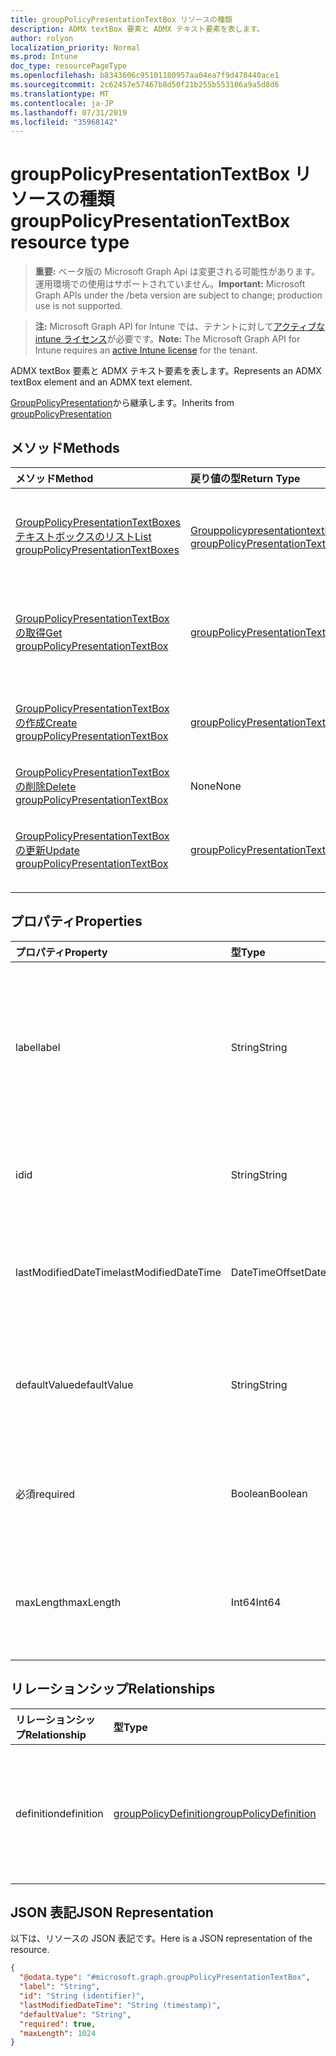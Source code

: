 ```yaml
---
title: groupPolicyPresentationTextBox リソースの種類
description: ADMX textBox 要素と ADMX テキスト要素を表します。
author: rolyon
localization_priority: Normal
ms.prod: Intune
doc_type: resourcePageType
ms.openlocfilehash: b8343606c95101180957aa04ea7f9d478440ace1
ms.sourcegitcommit: 2c62457e57467b8d50f21b255b553106a9a5d8d6
ms.translationtype: MT
ms.contentlocale: ja-JP
ms.lasthandoff: 07/31/2019
ms.locfileid: "35968142"
---
```

# <a name="grouppolicypresentationtextbox-resource-type"></a><span data-ttu-id="6661e-103">groupPolicyPresentationTextBox リソースの種類</span><span class="sxs-lookup"><span data-stu-id="6661e-103">groupPolicyPresentationTextBox resource type</span></span>

> <span data-ttu-id="6661e-104">**重要:** ベータ版の Microsoft Graph Api は変更される可能性があります。運用環境での使用はサポートされていません。</span><span class="sxs-lookup"><span data-stu-id="6661e-104">**Important:** Microsoft Graph APIs under the /beta version are subject to change; production use is not supported.</span></span>

> <span data-ttu-id="6661e-105">**注:** Microsoft Graph API for Intune では、テナントに対して[アクティブな intune ライセンス](https://go.microsoft.com/fwlink/?linkid=839381)が必要です。</span><span class="sxs-lookup"><span data-stu-id="6661e-105">**Note:** The Microsoft Graph API for Intune requires an [active Intune license](https://go.microsoft.com/fwlink/?linkid=839381) for the tenant.</span></span>

<span data-ttu-id="6661e-106">ADMX textBox 要素と ADMX テキスト要素を表します。</span><span class="sxs-lookup"><span data-stu-id="6661e-106">Represents an ADMX textBox element and an ADMX text element.</span></span>


<span data-ttu-id="6661e-107">[GroupPolicyPresentation](../resources/intune-grouppolicy-grouppolicypresentation.md)から継承します。</span><span class="sxs-lookup"><span data-stu-id="6661e-107">Inherits from [groupPolicyPresentation](../resources/intune-grouppolicy-grouppolicypresentation.md)</span></span>

## <a name="methods"></a><span data-ttu-id="6661e-108">メソッド</span><span class="sxs-lookup"><span data-stu-id="6661e-108">Methods</span></span>
|<span data-ttu-id="6661e-109">メソッド</span><span class="sxs-lookup"><span data-stu-id="6661e-109">Method</span></span>|<span data-ttu-id="6661e-110">戻り値の型</span><span class="sxs-lookup"><span data-stu-id="6661e-110">Return Type</span></span>|<span data-ttu-id="6661e-111">説明</span><span class="sxs-lookup"><span data-stu-id="6661e-111">Description</span></span>|
|:---|:---|:---|
|[<span data-ttu-id="6661e-112">GroupPolicyPresentationTextBoxes テキストボックスのリスト</span><span class="sxs-lookup"><span data-stu-id="6661e-112">List groupPolicyPresentationTextBoxes</span></span>](../api/intune-grouppolicy-grouppolicypresentationtextbox-list.md)|<span data-ttu-id="6661e-113">[Grouppolicypresentationtextbox](../resources/intune-grouppolicy-grouppolicypresentationtextbox.md)コレクション</span><span class="sxs-lookup"><span data-stu-id="6661e-113">[groupPolicyPresentationTextBox](../resources/intune-grouppolicy-grouppolicypresentationtextbox.md) collection</span></span>|<span data-ttu-id="6661e-114">[Grouppolicypresentationtextbox](../resources/intune-grouppolicy-grouppolicypresentationtextbox.md)オブジェクトのプロパティとリレーションシップをリストします。</span><span class="sxs-lookup"><span data-stu-id="6661e-114">List properties and relationships of the [groupPolicyPresentationTextBox](../resources/intune-grouppolicy-grouppolicypresentationtextbox.md) objects.</span></span>|
|[<span data-ttu-id="6661e-115">GroupPolicyPresentationTextBox の取得</span><span class="sxs-lookup"><span data-stu-id="6661e-115">Get groupPolicyPresentationTextBox</span></span>](../api/intune-grouppolicy-grouppolicypresentationtextbox-get.md)|[<span data-ttu-id="6661e-116">groupPolicyPresentationTextBox</span><span class="sxs-lookup"><span data-stu-id="6661e-116">groupPolicyPresentationTextBox</span></span>](../resources/intune-grouppolicy-grouppolicypresentationtextbox.md)|<span data-ttu-id="6661e-117">[Grouppolicypresentationtextbox](../resources/intune-grouppolicy-grouppolicypresentationtextbox.md)オブジェクトのプロパティとリレーションシップを読み取ります。</span><span class="sxs-lookup"><span data-stu-id="6661e-117">Read properties and relationships of the [groupPolicyPresentationTextBox](../resources/intune-grouppolicy-grouppolicypresentationtextbox.md) object.</span></span>|
|[<span data-ttu-id="6661e-118">GroupPolicyPresentationTextBox の作成</span><span class="sxs-lookup"><span data-stu-id="6661e-118">Create groupPolicyPresentationTextBox</span></span>](../api/intune-grouppolicy-grouppolicypresentationtextbox-create.md)|[<span data-ttu-id="6661e-119">groupPolicyPresentationTextBox</span><span class="sxs-lookup"><span data-stu-id="6661e-119">groupPolicyPresentationTextBox</span></span>](../resources/intune-grouppolicy-grouppolicypresentationtextbox.md)|<span data-ttu-id="6661e-120">新しい[Grouppolicypresentationtextbox](../resources/intune-grouppolicy-grouppolicypresentationtextbox.md)オブジェクトを作成します。</span><span class="sxs-lookup"><span data-stu-id="6661e-120">Create a new [groupPolicyPresentationTextBox](../resources/intune-grouppolicy-grouppolicypresentationtextbox.md) object.</span></span>|
|[<span data-ttu-id="6661e-121">GroupPolicyPresentationTextBox の削除</span><span class="sxs-lookup"><span data-stu-id="6661e-121">Delete groupPolicyPresentationTextBox</span></span>](../api/intune-grouppolicy-grouppolicypresentationtextbox-delete.md)|<span data-ttu-id="6661e-122">None</span><span class="sxs-lookup"><span data-stu-id="6661e-122">None</span></span>|<span data-ttu-id="6661e-123">[Grouppolicypresentationtextbox](../resources/intune-grouppolicy-grouppolicypresentationtextbox.md)を削除します。</span><span class="sxs-lookup"><span data-stu-id="6661e-123">Deletes a [groupPolicyPresentationTextBox](../resources/intune-grouppolicy-grouppolicypresentationtextbox.md).</span></span>|
|[<span data-ttu-id="6661e-124">GroupPolicyPresentationTextBox の更新</span><span class="sxs-lookup"><span data-stu-id="6661e-124">Update groupPolicyPresentationTextBox</span></span>](../api/intune-grouppolicy-grouppolicypresentationtextbox-update.md)|[<span data-ttu-id="6661e-125">groupPolicyPresentationTextBox</span><span class="sxs-lookup"><span data-stu-id="6661e-125">groupPolicyPresentationTextBox</span></span>](../resources/intune-grouppolicy-grouppolicypresentationtextbox.md)|<span data-ttu-id="6661e-126">[Grouppolicypresentationtextbox](../resources/intune-grouppolicy-grouppolicypresentationtextbox.md)オブジェクトのプロパティを更新します。</span><span class="sxs-lookup"><span data-stu-id="6661e-126">Update the properties of a [groupPolicyPresentationTextBox](../resources/intune-grouppolicy-grouppolicypresentationtextbox.md) object.</span></span>|

## <a name="properties"></a><span data-ttu-id="6661e-127">プロパティ</span><span class="sxs-lookup"><span data-stu-id="6661e-127">Properties</span></span>
|<span data-ttu-id="6661e-128">プロパティ</span><span class="sxs-lookup"><span data-stu-id="6661e-128">Property</span></span>|<span data-ttu-id="6661e-129">型</span><span class="sxs-lookup"><span data-stu-id="6661e-129">Type</span></span>|<span data-ttu-id="6661e-130">説明</span><span class="sxs-lookup"><span data-stu-id="6661e-130">Description</span></span>|
|:---|:---|:---|
|<span data-ttu-id="6661e-131">label</span><span class="sxs-lookup"><span data-stu-id="6661e-131">label</span></span>|<span data-ttu-id="6661e-132">String</span><span class="sxs-lookup"><span data-stu-id="6661e-132">String</span></span>|<span data-ttu-id="6661e-133">任意のプレゼンテーションエンティティのローカライズされたテキストラベル。</span><span class="sxs-lookup"><span data-stu-id="6661e-133">Localized text label for any presentation entity.</span></span> <span data-ttu-id="6661e-134">既定値は空白です。</span><span class="sxs-lookup"><span data-stu-id="6661e-134">The default value is empty.</span></span> <span data-ttu-id="6661e-135">[GroupPolicyPresentation](../resources/intune-grouppolicy-grouppolicypresentation.md)から継承します。</span><span class="sxs-lookup"><span data-stu-id="6661e-135">Inherited from [groupPolicyPresentation](../resources/intune-grouppolicy-grouppolicypresentation.md)</span></span>|
|<span data-ttu-id="6661e-136">id</span><span class="sxs-lookup"><span data-stu-id="6661e-136">id</span></span>|<span data-ttu-id="6661e-137">String</span><span class="sxs-lookup"><span data-stu-id="6661e-137">String</span></span>|<span data-ttu-id="6661e-138">エンティティのキー。</span><span class="sxs-lookup"><span data-stu-id="6661e-138">Key of the entity.</span></span> <span data-ttu-id="6661e-139">[GroupPolicyPresentation](../resources/intune-grouppolicy-grouppolicypresentation.md)から継承します。</span><span class="sxs-lookup"><span data-stu-id="6661e-139">Inherited from [groupPolicyPresentation](../resources/intune-grouppolicy-grouppolicypresentation.md)</span></span>|
|<span data-ttu-id="6661e-140">lastModifiedDateTime</span><span class="sxs-lookup"><span data-stu-id="6661e-140">lastModifiedDateTime</span></span>|<span data-ttu-id="6661e-141">DateTimeOffset</span><span class="sxs-lookup"><span data-stu-id="6661e-141">DateTimeOffset</span></span>|<span data-ttu-id="6661e-142">エンティティが最後に変更された日付と時刻。</span><span class="sxs-lookup"><span data-stu-id="6661e-142">The date and time the entity was last modified.</span></span> <span data-ttu-id="6661e-143">[GroupPolicyPresentation](../resources/intune-grouppolicy-grouppolicypresentation.md)から継承します。</span><span class="sxs-lookup"><span data-stu-id="6661e-143">Inherited from [groupPolicyPresentation](../resources/intune-grouppolicy-grouppolicypresentation.md)</span></span>|
|<span data-ttu-id="6661e-144">defaultValue</span><span class="sxs-lookup"><span data-stu-id="6661e-144">defaultValue</span></span>|<span data-ttu-id="6661e-145">String</span><span class="sxs-lookup"><span data-stu-id="6661e-145">String</span></span>|<span data-ttu-id="6661e-146">テキストボックスに表示されるローカライズされた既定の文字列。</span><span class="sxs-lookup"><span data-stu-id="6661e-146">Localized default string displayed in the text box.</span></span> <span data-ttu-id="6661e-147">既定値は空白です。</span><span class="sxs-lookup"><span data-stu-id="6661e-147">The default value is empty.</span></span>|
|<span data-ttu-id="6661e-148">必須</span><span class="sxs-lookup"><span data-stu-id="6661e-148">required</span></span>|<span data-ttu-id="6661e-149">Boolean</span><span class="sxs-lookup"><span data-stu-id="6661e-149">Boolean</span></span>|<span data-ttu-id="6661e-150">テキストボックスに値を入力する必要があります。</span><span class="sxs-lookup"><span data-stu-id="6661e-150">Requirement to enter a value in the text box.</span></span> <span data-ttu-id="6661e-151">既定値は False です。</span><span class="sxs-lookup"><span data-stu-id="6661e-151">Default value is false.</span></span>|
|<span data-ttu-id="6661e-152">maxLength</span><span class="sxs-lookup"><span data-stu-id="6661e-152">maxLength</span></span>|<span data-ttu-id="6661e-153">Int64</span><span class="sxs-lookup"><span data-stu-id="6661e-153">Int64</span></span>|<span data-ttu-id="6661e-154">テキストの最大文字数を指定する符号なし整数。</span><span class="sxs-lookup"><span data-stu-id="6661e-154">An unsigned integer that specifies the maximum number of text characters.</span></span> <span data-ttu-id="6661e-155">既定値は1023です。</span><span class="sxs-lookup"><span data-stu-id="6661e-155">Default value is 1023.</span></span>|

## <a name="relationships"></a><span data-ttu-id="6661e-156">リレーションシップ</span><span class="sxs-lookup"><span data-stu-id="6661e-156">Relationships</span></span>
|<span data-ttu-id="6661e-157">リレーションシップ</span><span class="sxs-lookup"><span data-stu-id="6661e-157">Relationship</span></span>|<span data-ttu-id="6661e-158">型</span><span class="sxs-lookup"><span data-stu-id="6661e-158">Type</span></span>|<span data-ttu-id="6661e-159">説明</span><span class="sxs-lookup"><span data-stu-id="6661e-159">Description</span></span>|
|:---|:---|:---|
|<span data-ttu-id="6661e-160">definition</span><span class="sxs-lookup"><span data-stu-id="6661e-160">definition</span></span>|[<span data-ttu-id="6661e-161">groupPolicyDefinition</span><span class="sxs-lookup"><span data-stu-id="6661e-161">groupPolicyDefinition</span></span>](../resources/intune-grouppolicy-grouppolicydefinition.md)|<span data-ttu-id="6661e-162">プレゼンテーションに関連付けられたグループポリシーの定義。</span><span class="sxs-lookup"><span data-stu-id="6661e-162">The group policy definition associated with the presentation.</span></span> <span data-ttu-id="6661e-163">[GroupPolicyPresentation](../resources/intune-grouppolicy-grouppolicypresentation.md)から継承します。</span><span class="sxs-lookup"><span data-stu-id="6661e-163">Inherited from [groupPolicyPresentation](../resources/intune-grouppolicy-grouppolicypresentation.md)</span></span>|

## <a name="json-representation"></a><span data-ttu-id="6661e-164">JSON 表記</span><span class="sxs-lookup"><span data-stu-id="6661e-164">JSON Representation</span></span>
<span data-ttu-id="6661e-165">以下は、リソースの JSON 表記です。</span><span class="sxs-lookup"><span data-stu-id="6661e-165">Here is a JSON representation of the resource.</span></span>
<!-- {
  "blockType": "resource",
  "keyProperty": "id",
  "@odata.type": "microsoft.graph.groupPolicyPresentationTextBox"
}
-->
``` json
{
  "@odata.type": "#microsoft.graph.groupPolicyPresentationTextBox",
  "label": "String",
  "id": "String (identifier)",
  "lastModifiedDateTime": "String (timestamp)",
  "defaultValue": "String",
  "required": true,
  "maxLength": 1024
}
```





